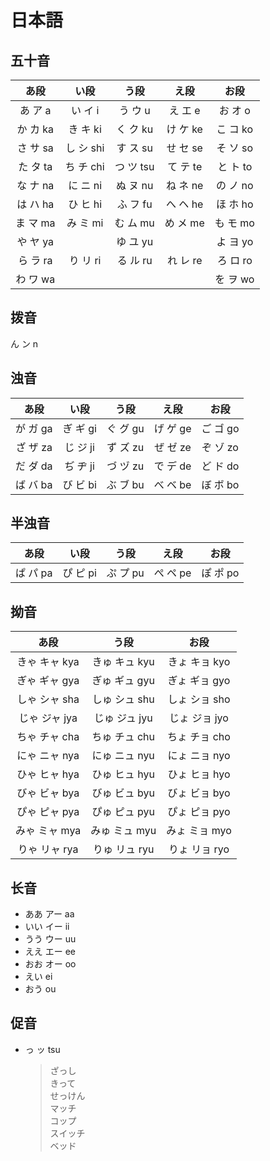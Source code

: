 # 日本語

## 五十音

|  あ段　  |   い段    |  う段　   |   え段   |   お段   |
| :------: | :-------: | :-------: | :------: | :------: |
| あ ア a  |  い イ i  |  う ウ u  | え エ e  | お オ o  |
| か カ ka | き キ ki  | く ク ku  | け ケ ke | こ コ ko |
| さ サ sa | し シ shi | す ス su  | せ セ se | そ ソ so |
| た タ ta | ち チ chi | つ ツ tsu | て テ te | と ト to |
| な ナ na | に ニ ni  | ぬ ヌ nu  | ね ネ ne | の ノ no |
| は ハ ha | ひ ヒ hi  | ふ フ fu  | へ ヘ he | ほ ホ ho |
| ま マ ma | み ミ mi  | む ム mu  | め メ me | も モ mo |
| や ヤ ya |           | ゆ ユ yu  |          | よ ヨ yo |
| ら ラ ra | り リ ri  | る ル ru  | れ レ re | ろ ロ ro |
| わ ワ wa |           |           |          | を ヲ wo |

## 拨音

ん ン n

## 浊音

|  あ段　  |   い段   |  う段　  |   え段   |   お段   |
| :------: | :------: | :------: | :------: | :------: |
| が ガ ga | ぎ ギ gi | ぐ グ gu | げ ゲ ge | ご ゴ go |
| ざ ザ za | じ ジ ji | ず ズ zu | ぜ ゼ ze | ぞ ゾ zo |
| だ ダ da | ぢ ヂ ji | づ ヅ zu | で デ de | ど ド do |
| ば バ ba | び ビ bi | ぶ ブ bu | べ ベ be | ぼ ボ bo |

## 半浊音

|  あ段　  |   い段   |  う段　  |   え段   |   お段   |
| :------: | :------: | :------: | :------: | :------: |
| ぱ パ pa | ぴ ピ pi | ぷ プ pu | ぺ ペ pe | ぽ ポ po |

## 拗音

|    あ段　     |     う段      |    お段　     |
| :-----------: | :-----------: | :-----------: |
| きゃ キャ kya | きゅ キュ kyu | きょ キョ kyo |
| ぎゃ ギャ gya | ぎゅ ギュ gyu | ぎょ ギョ gyo |
| しゃ シャ sha | しゅ シュ shu | しょ ショ sho |
| じゃ ジャ jya | じゅ ジュ jyu | じょ ジョ jyo |
| ちゃ チャ cha | ちゅ チュ chu | ちょ チョ cho |
| にゃ ニャ nya | にゅ ニュ nyu | にょ ニョ nyo |
| ひゃ ヒャ hya | ひゅ ヒュ hyu | ひょ ヒョ hyo |
| びゃ ビャ bya | びゅ ビュ byu | びょ ビョ byo |
| ぴゃ ピャ pya | ぴゅ ピュ pyu | ぴょ ピョ pyo |
| みゃ ミャ mya | みゅ ミュ myu | みょ ミョ myo |
| りゃ リャ rya | りゅ リュ ryu | りょ リョ ryo |

## 长音

- ああ アー aa
- いい イー ii
- うう ウー uu
- ええ エー ee
- おお オー oo
- えい ei
- おう ou

## 促音

- っ ッ tsu
  > ざっし  
  > きって  
  > せっけん  
  > マッチ  
  > コップ  
  > スイッチ  
  > ベッド
